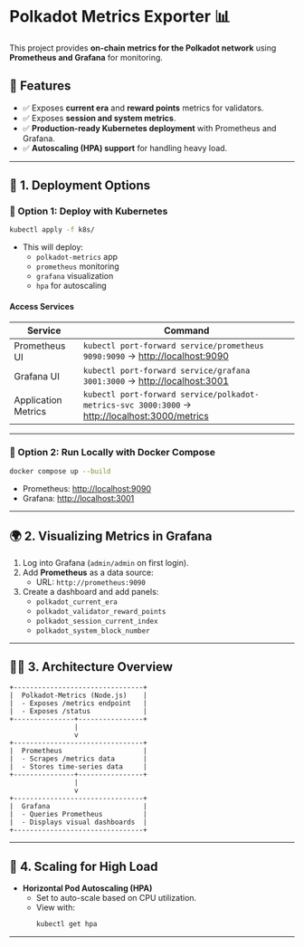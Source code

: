 # Polkadot Metrics Exporter 📊

This project provides **on-chain metrics for the Polkadot network** using **Prometheus and Grafana** for monitoring.

## 🌟 Features
- ✅ Exposes **current era** and **reward points** metrics for validators.
- ✅ Exposes **session and system metrics**.
- ✅ **Production-ready Kubernetes deployment** with Prometheus and Grafana.
- ✅ **Autoscaling (HPA) support** for handling heavy load.

---

## 🚀 1. Deployment Options

### **🔹 Option 1: Deploy with Kubernetes**
```sh
kubectl apply -f k8s/
```
- This will deploy:
  - `polkadot-metrics` app
  - `prometheus` monitoring
  - `grafana` visualization
  - `hpa` for autoscaling

#### **Access Services**
| Service | Command |
|---------|---------|
| Prometheus UI | `kubectl port-forward service/prometheus 9090:9090` → [http://localhost:9090](http://localhost:9090) |
| Grafana UI | `kubectl port-forward service/grafana 3001:3000` → [http://localhost:3001](http://localhost:3001) |
| Application Metrics | `kubectl port-forward service/polkadot-metrics-svc 3000:3000` → [http://localhost:3000/metrics](http://localhost:3000/metrics) |

---

### **🔹 Option 2: Run Locally with Docker Compose**
```sh
docker compose up --build
```
- Prometheus: [http://localhost:9090](http://localhost:9090)
- Grafana: [http://localhost:3001](http://localhost:3001)

---

## 🌍 2. Visualizing Metrics in Grafana
1. Log into Grafana (`admin/admin` on first login).
2. Add **Prometheus** as a data source:
   - URL: `http://prometheus:9090`
3. Create a dashboard and add panels:
   - `polkadot_current_era`
   - `polkadot_validator_reward_points`
   - `polkadot_session_current_index`
   - `polkadot_system_block_number`

---

## 👩‍💻 3. Architecture Overview
```plaintext
+--------------------------------+
|  Polkadot-Metrics (Node.js)    |
|  - Exposes /metrics endpoint   |
|  - Exposes /status             |
+---------------+----------------+
                |
                v
+--------------------------------+
|  Prometheus                    |
|  - Scrapes /metrics data       |
|  - Stores time-series data     |
+---------------+----------------+
                |
                v
+--------------------------------+
|  Grafana                       |
|  - Queries Prometheus          |
|  - Displays visual dashboards  |
+--------------------------------+
```

---

## 🚀 4. Scaling for High Load
- **Horizontal Pod Autoscaling (HPA)**
  - Set to auto-scale based on CPU utilization.
  - View with:
    ```sh
    kubectl get hpa
    ```

---

